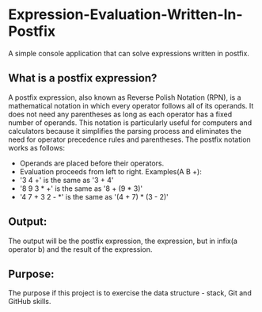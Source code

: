 # Expression-Evaluation-Written-In-Postfix
A simple console application that can solve expressions written in postfix.

## What is a postfix expression?
A postfix expression, also known as Reverse Polish Notation (RPN), is a mathematical notation in which every operator 
follows all of its operands. It does not need any parentheses as long as each operator has a fixed number of operands. 
This notation is particularly useful for computers and calculators because it simplifies the parsing process and 
eliminates the need for operator precedence rules and parentheses. The postfix notation works as follows: 

- Operands are placed before their operators.
- Evaluation proceeds from left to right.
Examples(A B +):
- '3 4 +' is the same as '3 + 4'
- '8 9 3 * +' is the same as '8 + (9 * 3)'
- '4 7 + 3 2 - *' is the same as '(4 + 7) * (3 - 2)'

## Output:
The output will be the postfix expression, the expression, but in infix(a operator b) and the result of the expression.

## Purpose:
The purpose if this project is to exercise the data structure - stack, Git and GitHub skills.
